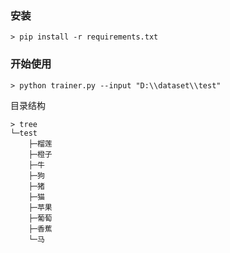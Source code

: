 ### 安装
```
> pip install -r requirements.txt
```
### 开始使用
```
> python trainer.py --input "D:\\dataset\\test"
```
目录结构
```
> tree
└─test
    ├─榴莲
    ├─橙子
    ├─牛
    ├─狗
    ├─猪
    ├─猫
    ├─苹果
    ├─葡萄
    ├─香蕉
    └─马
```